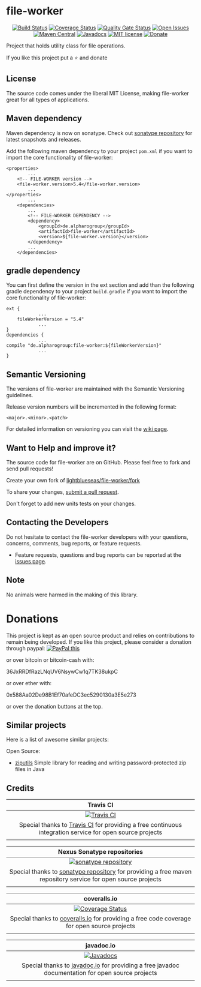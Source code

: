 # file-worker

<div align="center">

[![Build Status](https://travis-ci.org/lightblueseas/file-worker.svg?branch=develop)](https://travis-ci.org/lightblueseas/file-worker) 
[![Coverage Status](https://codecov.io/gh/lightblueseas/file-worker/branch/develop/graph/badge.svg)](https://codecov.io/gh/lightblueseas/file-worker)
[![Quality Gate Status](https://sonarcloud.io/api/project_badges/measure?project=lightblueseas_file-worker&metric=alert_status)](https://sonarcloud.io/dashboard?id=lightblueseas_file-worker)
[![Open Issues](https://img.shields.io/github/issues/lightblueseas/file-worker.svg?style=flat)](https://github.com/lightblueseas/file-worker/issues)
[![Maven Central](https://maven-badges.herokuapp.com/maven-central/de.alpharogroup/file-worker/badge.svg)](https://maven-badges.herokuapp.com/maven-central/de.alpharogroup/file-worker)
[![Javadocs](http://www.javadoc.io/badge/de.alpharogroup/file-worker.svg)](http://www.javadoc.io/doc/de.alpharogroup/file-worker)
[![MIT license](http://img.shields.io/badge/license-MIT-brightgreen.svg?style=flat)](http://opensource.org/licenses/MIT)
[![Donate](https://img.shields.io/badge/donate-❤-ff2244.svg)](https://www.paypal.com/cgi-bin/webscr?cmd=_s-xclick&hosted_button_id=GVBTWLRAZ7HB8)

</div>

Project that holds utility class for file operations.

If you like this project put a ⭐ and donate

## License

The source code comes under the liberal MIT License, making file-worker great for all types of applications.

## Maven dependency

Maven dependency is now on sonatype.
Check out [sonatype repository](https://oss.sonatype.org/index.html#nexus-search;gav~de.alpharogroup~file-worker~~~) for latest snapshots and releases.

Add the following maven dependency to your project `pom.xml` if you want to import the core functionality of file-worker:

	<properties>
			...
		<!-- FILE-WORKER version -->
		<file-worker.version>5.4</file-worker.version>
			...
	</properties>
			...
		<dependencies>
			...
			<!-- FILE-WORKER DEPENDENCY -->
			<dependency>
				<groupId>de.alpharogroup</groupId>
				<artifactId>file-worker</artifactId>
				<version>${file-worker.version}</version>
			</dependency>
			...
		</dependencies>
	
			
## gradle dependency

You can first define the version in the ext section and add than the following gradle dependency to your project `build.gradle` if you want to import the core functionality of file-worker:

```
ext {
			...
    fileWorkerVersion = "5.4"
			...
}
dependencies {
			...
compile "de.alpharogroup:file-worker:${fileWorkerVersion}"
			...
}
```

## Semantic Versioning

The versions of file-worker are maintained with the Semantic Versioning guidelines.

Release version numbers will be incremented in the following format:

`<major>.<minor>.<patch>`

For detailed information on versioning you can visit the [wiki page](https://github.com/lightblueseas/mvn-parent-projects/wiki/Semantic-Versioning).


## Want to Help and improve it? ###

The source code for file-worker are on GitHub. Please feel free to fork and send pull requests!

Create your own fork of [lightblueseas/file-worker/fork](https://github.com/lightblueseas/file-worker/fork)

To share your changes, [submit a pull request](https://github.com/lightblueseas/file-worker/pull/new/develop).

Don't forget to add new units tests on your changes.

## Contacting the Developers

Do not hesitate to contact the file-worker developers with your questions, concerns, comments, bug reports, or feature requests.
- Feature requests, questions and bug reports can be reported at the [issues page](https://github.com/lightblueseas/file-worker/issues).

## Note

No animals were harmed in the making of this library.

# Donations

This project is kept as an open source product and relies on contributions to remain being developed. 
If you like this project, please consider a donation through paypal: <a href="https://www.paypal.com/cgi-bin/webscr?cmd=_s-xclick&hosted_button_id=B37J9DZF6G9ZC" target="_blank">
<img src="https://www.paypalobjects.com/en_US/GB/i/btn/btn_donateCC_LG.gif" alt="PayPal this" title="PayPal – The safer, easier way to pay online!" border="0" />
</a>

or over bitcoin or bitcoin-cash with:

36JxRRDfRazLNqUV6NsywCw1q7TK38ukpC

or over ether with:

0x588Aa02De98B1Ef70afeDC3ec5290130a3E5e273

or over the donation buttons at the top.

## Similar projects

Here is a list of awesome similar projects:

Open Source:

 * [ziputils](https://bitbucket.org/matulic/ziputils) Simple library for reading and writing password-protected zip files in Java

## Credits

|**Travis CI**|
|     :---:      |
|[![Travis CI](https://travis-ci.com/images/logos/TravisCI-Full-Color.png)](https://coveralls.io/github/lightblueseas/file-worker?branch=develop)|
|Special thanks to [Travis CI](https://travis-ci.org) for providing a free continuous integration service for open source projects|
|     <img width=1000/>     |

|**Nexus Sonatype repositories**|
|     :---:      |
|[![sonatype repository](https://img.shields.io/nexus/r/https/oss.sonatype.org/de.alpharogroup/file-worker.svg?style=for-the-badge)](https://oss.sonatype.org/index.html#nexus-search;gav~de.alpharogroup~file-worker~~~)|
|Special thanks to [sonatype repository](https://www.sonatype.com) for providing a free maven repository service for open source projects|
|     <img width=1000/>     |

|**coveralls.io**|
|     :---:      |
|[![Coverage Status](https://coveralls.io/repos/github/lightblueseas/file-worker/badge.svg?branch=develop)](https://coveralls.io/github/lightblueseas/file-worker?branch=develop)|
|Special thanks to [coveralls.io](https://coveralls.io) for providing a free code coverage for open source projects|
|     <img width=1000/>     |

|**javadoc.io**|
|     :---:      |
|[![Javadocs](http://www.javadoc.io/badge/de.alpharogroup/file-worker.svg)](http://www.javadoc.io/doc/de.alpharogroup/file-worker)|
|Special thanks to [javadoc.io](http://www.javadoc.io) for providing a free javadoc documentation for open source projects|
|     <img width=1000/>     |




